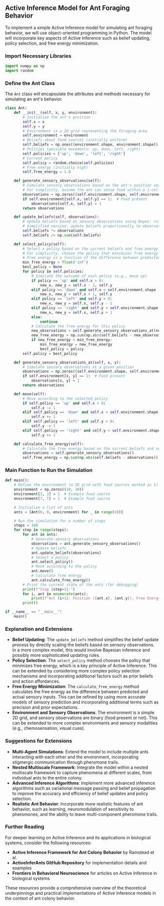 ## Active Inference Model for Ant Foraging Behavior

To implement a simple Active Inference model for simulating ant foraging behavior, we will use object-oriented programming in Python. The model will incorporate key aspects of Active Inference such as belief updating, policy selection, and free energy minimization.

### Import Necessary Libraries

```python
import numpy as np
import random
```

### Define the Ant Class

The `Ant` class will encapsulate the attributes and methods necessary for simulating an ant's behavior.

```python
class Ant:
    def __init__(self, x, y, environment):
        # Initialize the ant's position
        self.x = x
        self.y = y
        # Environment is a 2D grid representing the foraging area
        self.environment = environment
        # Beliefs about food sources (initially uniform)
        self.beliefs = np.ones((environment.shape, environment.shape)) / (environment.shape * environment.shape)
        # Policies (possible movements: up, down, left, right)
        self.policies = ['up', 'down', 'left', 'right']
        # Current policy
        self.policy = random.choice(self.policies)
        # Free energy (initially high)
        self.free_energy = 1.0

    def generate_sensory_observations(self):
        # Simulate sensory observations based on the ant's position and environment
        # For simplicity, assume the ant can sense food within a 1-cell radius
        observations = np.zeros((self.environment.shape, self.environment.shape))
        if self.environment[self.x, self.y] == 1:  # Food present
            observations[self.x, self.y] = 1
        return observations

    def update_beliefs(self, observations):
        # Update beliefs based on sensory observations using Bayes' rule
        # Simplified version: update beliefs proportionally to observations
        self.beliefs *= observations
        self.beliefs /= np.sum(self.beliefs)

    def select_policy(self):
        # Select a policy based on the current beliefs and free energy
        # For simplicity, choose the policy that minimizes free energy
        # Free energy is a function of the difference between predicted and actual sensory inputs
        min_free_energy = float('inf')
        best_policy = None
        for policy in self.policies:
            # Simulate the outcome of each policy (e.g., move up)
            if policy == 'up' and self.x > 0:
                new_x, new_y = self.x - 1, self.y
            elif policy == 'down' and self.x < self.environment.shape - 1:
                new_x, new_y = self.x + 1, self.y
            elif policy == 'left' and self.y > 0:
                new_x, new_y = self.x, self.y - 1
            elif policy == 'right' and self.y < self.environment.shape - 1:
                new_x, new_y = self.x, self.y + 1
            else:
                continue
            # Calculate the free energy for this policy
            new_observations = self.generate_sensory_observations_at(new_x, new_y)
            new_free_energy = np.sum(np.abs(self.beliefs - new_observations))
            if new_free_energy < min_free_energy:
                min_free_energy = new_free_energy
                best_policy = policy
        self.policy = best_policy

    def generate_sensory_observations_at(self, x, y):
        # Simulate sensory observations at a given position
        observations = np.zeros((self.environment.shape, self.environment.shape))
        if self.environment[x, y] == 1:  # Food present
            observations[x, y] = 1
        return observations

    def move(self):
        # Move according to the selected policy
        if self.policy == 'up' and self.x > 0:
            self.x -= 1
        elif self.policy == 'down' and self.x < self.environment.shape - 1:
            self.x += 1
        elif self.policy == 'left' and self.y > 0:
            self.y -= 1
        elif self.policy == 'right' and self.y < self.environment.shape - 1:
            self.y += 1

    def calculate_free_energy(self):
        # Calculate the free energy based on the current beliefs and sensory observations
        observations = self.generate_sensory_observations()
        self.free_energy = np.sum(np.abs(self.beliefs - observations))
```

### Main Function to Run the Simulation

```python
def main():
    # Define the environment (a 2D grid with food sources marked as 1)
    environment = np.zeros((10, 10))
    environment[3, 3] = 1  # Example food source
    environment[7, 7] = 1  # Example food source

    # Initialize a list of ants
    ants = [Ant(0, 0, environment) for _ in range(10)]

    # Run the simulation for a number of steps
    steps = 100
    for step in range(steps):
        for ant in ants:
            # Generate sensory observations
            observations = ant.generate_sensory_observations()
            # Update beliefs
            ant.update_beliefs(observations)
            # Select a policy
            ant.select_policy()
            # Move according to the policy
            ant.move()
            # Calculate free energy
            ant.calculate_free_energy()
        # Print the current state of the ants (for debugging)
        print(f"Step {step+1}:")
        for i, ant in enumerate(ants):
            print(f"Ant {i+1}: Position ({ant.x}, {ant.y}), Free Energy: {ant.free_energy}")
        print()

if __name__ == "__main__":
    main()
```

### Explanation and Extensions

- **Belief Updating**: The `update_beliefs` method simplifies the belief update process by directly scaling the beliefs based on sensory observations. In a more complex model, this would involve Bayesian inference and possibly more sophisticated updating rules.
- **Policy Selection**: The `select_policy` method chooses the policy that minimizes free energy, which is a key principle of Active Inference. This can be extended by considering more complex policy selection mechanisms and incorporating additional factors such as prior beliefs and action affordances.
- **Free Energy Minimization**: The `calculate_free_energy` method calculates the free energy as the difference between predicted and actual sensory inputs. This can be refined by using more accurate models of sensory prediction and incorporating additional terms such as precision and prior expectations.
- **Environment and Sensory Observations**: The environment is a simple 2D grid, and sensory observations are binary (food present or not). This can be extended to more complex environments and sensory modalities (e.g., chemosensation, visual cues).

### Suggestions for Extensions

- **Multi-Agent Simulations**: Extend the model to include multiple ants interacting with each other and the environment, incorporating stigmergic communication through pheromone trails.
- **Nested Multiscale Framework**: Integrate the model within a nested multiscale framework to capture phenomena at different scales, from individual ants to the entire colony.
- **Advanced Inference Algorithms**: Implement more advanced inference algorithms such as variational message passing and belief propagation to improve the accuracy and efficiency of belief updates and policy selection.
- **Realistic Ant Behavior**: Incorporate more realistic features of ant behavior, such as learning, neuromodulation of sensitivity to pheromones, and the ability to leave multi-component pheromone trails.

### Further Reading

For deeper learning on Active Inference and its applications in biological systems, consider the following resources:

- **Active Inference Framework for Ant Colony Behavior** by Ramstead et al.
- **ActiveInferAnts GitHub Repository** for implementation details and examples
- **Frontiers in Behavioral Neuroscience** for articles on Active Inference in biological systems

These resources provide a comprehensive overview of the theoretical underpinnings and practical implementations of Active Inference models in the context of ant colony behavior.